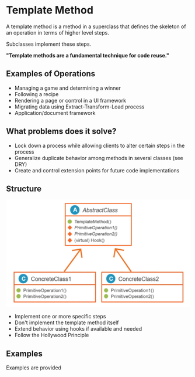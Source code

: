 # Template Method

A template method is a method in a superclass that defines the skeleton of an operation in terms of higher level steps.


Subclasses implement these steps.


**"Template methods are a fundamental technique for code reuse."**

## Examples of Operations

- Managing a game and determining a winner
- Following a recipe
- Rendering a page or control in a UI framework
- Migrating data using Extract-Transform-Load process
- Application/document framework

## What problems does it solve?

- Lock down a process while allowing clients to alter certain steps in the process
- Generalize duplicate behavior among methods in several classes (see DRY)
- Create and control extension points for future code implementations

## Structure

![uml structure 1](/Behavioral/Template%20Method/assets/uml.png)

- Implement one or more specific steps
- Don't implement the template method itself
- Extend behavior using hooks if available and needed
- Follow the Hollywood Principle


## Examples

Examples are provided
